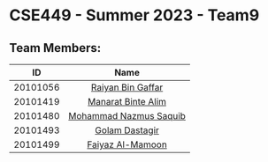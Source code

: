 # CSE449 - Summer 2023 - Team9

## Team Members:

| ID | Name |
| :---: | :---: |
| 20101056 | [Raiyan Bin Gaffar](https://github.com/RAY101x/CSE449) |
| 20101419 | [Manarat Binte Alim](https://github.com/manarat19/CSE449) |
| 20101480 | [Mohammad Nazmus Saquib]() |
| 20101493 | [Golam Dastagir](https://github.com/golamdastagir/CSE449_team9) |
| 20101499 | [Faiyaz Al-Mamoon](https://github.com/FaiyazMamoon/CSE449) |

